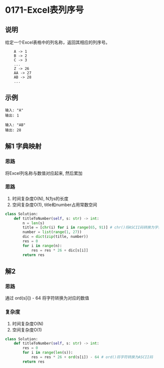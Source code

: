 # 0171-Excel表列序号

## 说明
给定一个Excel表格中的列名称，返回其相应的列序号。
```
    A -> 1
    B -> 2
    C -> 3
    ...
    Z -> 26
    AA -> 27
    AB -> 28 
    ...
```

## 示例
```
输入: "A"
输出: 1

输入: "AB"
输出: 28
```

## 解1 字典映射

### 思路
将Excel列名称与数值对应起来, 然后累加

### 思路
1. 时间复杂度O(N), N为s的长度
2. 空间复杂度O(1), title和number占用常数空间

```python
class Solution:
    def titleToNumber(self, s: str) -> int:
        n = len(s)
        title = [chr(i) for i in range(65, 91)] # chr()将ASCII码转换为字符
        number = list(range(1, 27))
        dic = dict(zip(title, number))
        res = 0
        for i in range(n):
            res = res * 26 + dic[s[i]]
        return res
```

## 解2

### 思路
通过 ord(s[i]) - 64 将字符转换为对应的数值

### 复杂度
1. 时间复杂度O(N)
2. 空间复杂度O(1)

```python
class Solution:
    def titleToNumber(self, s: str) -> int:
        res = 0
        for i in range(len(s)):
            res = res * 26 + ord(s[i]) - 64 # ord()将字符转换为ASCII码
        return res
```